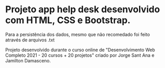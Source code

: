 # Projeto app help desk desenvolvido com HTML, CSS e Bootstrap.

Para a persistência dos dados, mesmo que não recomedado foi feito através de arquivos .txt 

Projeto desenvolvido durante o curso online de "Desenvolvimento Web Completo 2021 - 20 cursos + 20 projetos" criado por Jorge Sant Ana e Jamilton Damasceno.